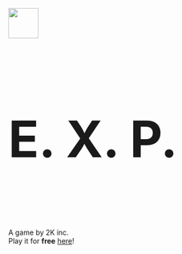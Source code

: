 <img src="https://iamcev.github.io/exp-game/favicon.png" width=60 /><h3 style="font-size: 100px;">E. X. P.</h3>  
A game by 2K inc.  
Play it for **free** [here](iamcev.github.io/exp-game)!
